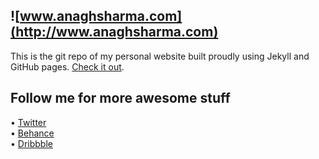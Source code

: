 ## ![www.anaghsharma.com](http://www.anaghsharma.com)
This is the git repo of my personal website built proudly using Jekyll and GitHub pages. [Check it out](http://www.anaghsharma.com).

## Follow me for more awesome stuff
• [Twitter](http://www.anaghsharma.com)<br>
• [Behance](https://www.behance.net/AnaghSharma)<br>
• [Dribbble](https://dribbble.com/AnaghSharma)<br>
